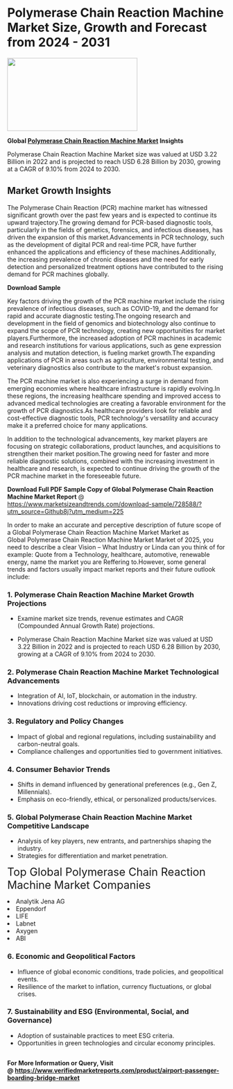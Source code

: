 <H1>Polymerase Chain Reaction Machine Market Size, Growth and Forecast from 2024 - 2031</H1><img class="aligncenter size-medium wp-image-584254" src="https://thirdeyenews.in/wp-content/uploads/2024/09/Global-Market-Research-300x168.jpeg" alt="" width="300" height="168" /><p><strong>Global&nbsp;<a href="https://www.marketsizeandtrends.com/download-sample/728588/?utm_source=Github8j?utm_medium=225">Polymerase Chain Reaction Machine Market</a> Insights</strong></p><p>Polymerase Chain Reaction Machine Market size was valued at USD 3.22 Billion in 2022 and is projected to reach USD 6.28 Billion by 2030, growing at a CAGR of 9.10% from 2024 to 2030.</p><p><h2>Market Growth Insights</h2> <p>The Polymerase Chain Reaction (PCR) machine market has witnessed significant growth over the past few years and is expected to continue its upward trajectory.The growing demand for PCR-based diagnostic tools, particularly in the fields of genetics, forensics, and infectious diseases, has driven the expansion of this market.Advancements in PCR technology, such as the development of digital PCR and real-time PCR, have further enhanced the applications and efficiency of these machines.Additionally, the increasing prevalence of chronic diseases and the need for early detection and personalized treatment options have contributed to the rising demand for PCR machines globally.</p> <p><strong>Download Sample</strong></p> <p>Key factors driving the growth of the PCR machine market include the rising prevalence of infectious diseases, such as COVID-19, and the demand for rapid and accurate diagnostic testing.The ongoing research and development in the field of genomics and biotechnology also continue to expand the scope of PCR technology, creating new opportunities for market players.Furthermore, the increased adoption of PCR machines in academic and research institutions for various applications, such as gene expression analysis and mutation detection, is fueling market growth.The expanding applications of PCR in areas such as agriculture, environmental testing, and veterinary diagnostics also contribute to the market's robust expansion.</p> <p>The PCR machine market is also experiencing a surge in demand from emerging economies where healthcare infrastructure is rapidly evolving.In these regions, the increasing healthcare spending and improved access to advanced medical technologies are creating a favorable environment for the growth of PCR diagnostics.As healthcare providers look for reliable and cost-effective diagnostic tools, PCR technology's versatility and accuracy make it a preferred choice for many applications.</p> <p>In addition to the technological advancements, key market players are focusing on strategic collaborations, product launches, and acquisitions to strengthen their market position.The growing need for faster and more reliable diagnostic solutions, combined with the increasing investment in healthcare and research, is expected to continue driving the growth of the PCR machine market in the foreseeable future.</p> <p><span class=""><strong>Download Full PDF Sample Copy of Global Polymerase Chain Reaction Machine Market Report</strong> @ <a href="https://www.marketsizeandtrends.com/download-sample/728588/?utm_source=Github8j?utm_medium=225" target="_blank">https://www.marketsizeandtrends.com/download-sample/728588/?utm_source=Github8j?utm_medium=225</a></span></p><p>In order to make an accurate and perceptive description of future scope of a Global&nbsp;Polymerase Chain Reaction Machine Market Market as Global&nbsp;Polymerase Chain Reaction Machine Market Market of 2025, you need to describe a clear Vision &ndash; What Industry or Linda can you think of for example: Quote from a Technology, healthcare, automotive, renewable energy, name the market you are Reffering to.However, some general trends and factors usually impact market reports and their future outlook include:</p><h3>1.&nbsp;<strong>Polymerase Chain Reaction Machine Market Growth Projections</strong></h3><ul><li>Examine market size trends, revenue estimates and CAGR (Compounded Annual Growth Rate) projections.</li><li><p>Polymerase Chain Reaction Machine Market size was valued at USD 3.22 Billion in 2022 and is projected to reach USD 6.28 Billion by 2030, growing at a CAGR of 9.10% from 2024 to 2030.</p></li></ul><h3>2.&nbsp;<strong>Polymerase Chain Reaction Machine Market Technological Advancements</strong></h3><ul><li>Integration of AI, IoT, blockchain, or automation in the industry.</li><li>Innovations driving cost reductions or improving efficiency.</li></ul><h3>3.&nbsp;<strong>Regulatory and Policy Changes</strong></h3><ul><li>Impact of global and regional regulations, including sustainability and carbon-neutral goals.</li><li>Compliance challenges and opportunities tied to government initiatives.</li></ul><h3>4.&nbsp;<strong>Consumer Behavior Trends</strong></h3><ul><li>Shifts in demand influenced by generational preferences (e.g., Gen Z, Millennials).</li><li>Emphasis on eco-friendly, ethical, or personalized products/services.</li></ul><h3>5.&nbsp;<strong>Global Polymerase Chain Reaction Machine Market Competitive Landscape</strong></h3><ul><li>Analysis of key players, new entrants, and partnerships shaping the industry.</li><li>Strategies for differentiation and market penetration.</li></ul><p data-pm-slice="1 1 []"><span style="color: inherit; font-family: inherit; font-size: 25px;">Top Global Polymerase Chain Reaction Machine Market Companies</span></p><div class="" data-test-id=""><p><li>Analytik Jena AG</li><li> Eppendorf</li><li> LIFE</li><li> Labnet</li><li> Axygen</li><li> ABI</li></p></div><h3>6.&nbsp;<strong>Economic and Geopolitical Factors</strong></h3><ul><li>Influence of global economic conditions, trade policies, and geopolitical events.</li><li>Resilience of the market to inflation, currency fluctuations, or global crises.</li></ul><h3>7.&nbsp;<strong>Sustainability and ESG (Environmental, Social, and Governance)</strong></h3><ul><li>Adoption of sustainable practices to meet ESG criteria.</li><li>Opportunities in green technologies and circular economy principles.</li></ul><h2><strong style="font-size: 14px;">For More Information or Query, Visit @&nbsp;</strong><a style="background-color: #ffffff; font-size: 14px;" href="https://www.marketsizeandtrends.com/report/polymerase-chain-reaction-machine-market/" target="_blank">https://www.verifiedmarketreports.com/product/airport-passenger-boarding-bridge-market</a></h2>
